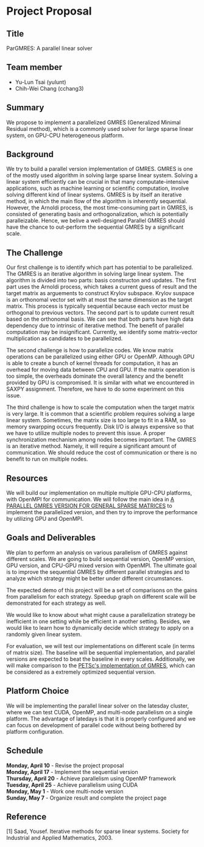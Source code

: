 Project Proposal
======================

## Title

ParGMRES: A parallel linear solver

## Team member

- Yu-Lun Tsai (yulunt)
- Chih-Wei Chang (cchang3)

## Summary

We propose to implement a parallelized GMRES (Generalized Minimal Residual
method), which is a commonly used solver for large sparse linear system, on
GPU-CPU heterogeneous platform.

## Background

We try to build a parallel version implementation of GMRES. GMRES is one of the
mostly used algorithm in solving large sparse linear system. Solving a linear
system efficiently can be crucial in that many computate-intensive applications,
such as machine learning or scientific computation, involve solving different
kind of linear systems. GMRES is by itself an iterative method, in which the
main flow of the algorithm is inherently sequential. However, the Arnoldi
process, the most time-consuming part in GMRES, is consisted of generating basis
and orthogonalization, which is potentially paralleizable. Hence, we belive a
well-designed Parallel GMRES should have the chance to out-perform the
sequential GMRES by a significant scale.

<!-- If your project involves accelerating a compute-intensive application, describe -->
<!-- the application or piece of the application you are going to implement in more -->
<!-- detail. This description need only be a few paragraphs. It might be helpful to -->
<!-- include a block diagram or pseudocode of the basic idea. An important detail is -->
<!-- what aspects of the problem might benefit from parallelism? and why? -->


## The Challenge

Our first challenge is to identify which part has potential to be parallelized. The GMRES is an 
iterative algorithm in solving large linear system. The algorithm is divided into two parts: basis
constructon and updates. The first part uses the Arnoldi process, which takes a current guess of 
result and the target matrix as arguements to construct Krylov subspace. Krylov suspace is an 
orthonomal vector set with at most the same dimension as the target matrix. This process 
is typically sequential because each vector must be orthogonal to previous vectors. The second 
part is to update current result based on the orthonomal basis. We can see that both parts 
have high data dependency due to intrinsic of iterative method. The benefit of parallel computation
may be insignificant. Currently, we identify some matrix-vector multiplication as candidates to be 
parallelized.

The second challenge is how to parallelize codes. We know matrix operations can
be parallelized using either GPU or OpenMP. Although GPU is able to create a bunch of kernel
threads for computation, it has an overhead for moving data between CPU and GPU.
If the matrix operation is too simple, the overheads dominate the overall latency and
the benefit provided by GPU is compromised. It is similar with what we encountered in 
SAXPY assignment. Therefore, we have to do some experiment on this issue.


The third challenge is how to scale the computation when the target matrix is very large.
It is common that a scientific problem requires solving a large linear system. Sometimes, 
the matrix size is too large to fit in a RAM, so memory swarpping occurs frequently. Disk 
I/O is always expensive so that we have to utilize multiple nodes to prevent this issue. 
A proper synchronization mechanism among nodes becomes important. The GMRES is an iterative 
method. Namely, it will require a significant amount of communication. We should reduce the
cost of communication or there is no benefit to run on multiple nodes.


<!-- Describe why the problem is challenging. What aspects of the problem might make --> 
<!-- it difficult to parallelize? In other words, what to you hope to learn by doing -->
<!-- the project?                                                                    -->
<!-- - Describe the workload: what are the dependencies, what are its memory access  -->
<!--   characteristics? (is there locality? is there a high communication to         -->
<!--   computation ratio?), is there divergent execution?                            -->
<!-- - Describe constraints: What are the properties of the system that make mapping -->
<!--   the workload to it challenging? -->

## Resources

We will build our implementation on multiple multiple GPU-CPU platforms, with
OpenMPI for communication. We will follow the main idea in 
[A PARALLEL GMRES VERSION FOR GENERAL SPARSE MATRICES](https://www.irisa.fr/sage/jocelyne/publis/1990/etna-1995.pdf)
to implement the parallelized version, and then try to improve the performance
by utilizing GPU and OpenMPI.

## Goals and Deliverables

We plan to perform an analysis on various parallelism of GMRES against different
scales. We are going to build sequential version, OpenMP version, GPU version,
and CPU-GPU mixed version with OpenMPI. The ultimate goal is to improve the
sequential GMRES by different parallel strategies and to analyze which strategy
might be better under different circumstances.

The expected demo of this project will be a set of comparisons on the gains from
parallelism for each strategy. Speedup graph on different scale will be
demonstrated for each strategy as well.

We would like to know about what might cause a parallelization strategy be
inefficient in one setting while be efficient in another setting. Besides, we
would like to learn how to dynamically decide which strategy to apply on a
randomly given linear system.

For evaluation, we will test our implementations on different scale (in terms of
matrix size). The baseline will be sequential implementation, and parallel
versions are expected to beat the baseline in every scales. Additionally, we
will make comparison to
the
[PETSc's implementation of GMRES](http://www.mcs.anl.gov/petsc/petsc-current/docs/manualpages/KSP/KSPGMRES.html),
which can be considered as a extremely optimized sequential version.

<!-- This is by far the most important section of the proposal: -->

<!-- - Separate your goals into what you PLAN TO ACHIEVE (what you believe you must -->
<!--   get done to have a successful project and get the grade you expect) and an -->
<!--   extra goal or two that you HOPE TO ACHIEVE if the project goes really well and -->
<!--   you get ahead of schedule. It may not be possible to state precise performance -->
<!--   goals at this time, but we encourage you be as precise as possible. If you do -->
<!--   state a goal, give some justification of why you think you can achieve it. -->
<!--   (e.g., I hope to speed up my starter code 10x, because if I did it would run -->
<!--   in real-time.) -->
<!-- - If applicable, describe the demo you plan to show at the parallelism -->
<!--   computation (will it be an interactive demo? will you show an output of the -->
<!--   program that is really neat? will you show speedup graphs?). Specifically, -->
<!--   what will you show us that will demonstrate you did a good job? -->
<!-- - If your project is an analysis project, what are you hoping to learn about the -->
<!--   workload or system being studied? What question(s) do you plan to answer in -->
<!--   your analysis? -->
<!-- - Systems project proposals should describe what the system will be capable of -->
<!--   and what performance is hoped to be achieved. -->
<!-- - IN GENERAL: Imagine that I didn't give you a grading script on assignments 2, -->
<!--   3, or 4. Imagine you did the entire assignment, made it as fast as you could, -->
<!--   and then turned it in. You wouldn't have any idea if you'd done a good job!!! -->
<!--   That's the situation you are in for the final project. And that's the -->
<!--   situation I'm in when grading your final project. As part of your project -->
<!--   plan, and ONE OF THE FIRST THINGS YOU SHOULD DO WHEN YOU GET STARTED WORKING -->
<!--   is implement the test harnesses and/or baseline "reference" implementations -->
<!--   for your project. Then, for the rest of your project you always have the -->
<!--   ability to run your optimized code and obtain a comparison. -->

## Platform Choice

We will be implementing the parallel linear solver on the latesday cluster, where we can
test CUDA, OpenMP, and multi-node parallelism on a single platform. The advantage of 
latedays is that it is properly configured and we can focus on development of parallel
code without being bothered by platform configuration.

<!--
Describe why the platform (computer and/or language) you have chosen is a good
one for your needs. Why does it make sense to use this parallel system for the
workload you have chosen?
-->

## Schedule

**Monday, April 10** - Revise the project proposal  
**Monday, April 17** - Implement the sequential version  
**Thursday, April 20** - Achieve parallelism using OpenMP framework  
**Tuesday, April 25** - Achieve parallelism using CUDA  
**Monday, May 1** - Work one multi-node version  
**Sunday, May 7** - Organize result and complete the project page  


<!--
Produce a schedule for your project. Your schedule should have at least one item
to do per week. List what you plan to get done each week from now until the
parallelism competition in order to meet your project goals. Keep in mind that
due to other classes, you'll have more time to work some weeks than others (work
that into the schedule). You will need to re-evaluate your progress at the end
of each week and update this schedule accordingly. Note the intermediate
checkpoint deadline is April 25th. In your schedule we encourage you to be
precise as precise as possible. It's often helpful to work backward in time from
your deliverables and goals, writing down all the little things you'll need to
do (establish the dependencies!).
-->

## Reference

[1] Saad, Yousef. Iterative methods for sparse linear systems. Society for Industrial and Applied Mathematics, 2003.

<!-- ## Welcome to GitHub Pages -->

<!-- You can use the [editor on GitHub](https://github.com/stormysun513/pcap-final/edit/gh-pages/README.md) to maintain and preview the content for your website in Markdown files. -->

<!-- Whenever you commit to this repository, GitHub Pages will run [Jekyll](https://jekyllrb.com/) to rebuild the pages in your site, from the content in your Markdown files. -->

<!-- ### Markdown -->

<!-- Markdown is a lightweight and easy-to-use syntax for styling your writing. It includes conventions for -->

<!-- ```markdown -->
<!-- Syntax highlighted code block -->

<!-- # Header 1 -->
<!-- ## Header 2 -->
<!-- ### Header 3 -->

<!-- - Bulleted -->
<!-- - List -->

<!-- 1. Numbered -->
<!-- 2. List -->

<!-- **Bold** and _Italic_ and `Code` text -->

<!-- [Link](url) and ![Image](src) -->
<!-- ``` -->

<!-- For more details see [GitHub Flavored Markdown](https://guides.github.com/features/mastering-markdown/). -->

<!-- ### Jekyll Themes -->

<!-- Your Pages site will use the layout and styles from the Jekyll theme you have selected in your [repository settings](https://github.com/stormysun513/pcap-final/settings). The name of this theme is saved in the Jekyll `_config.yml` configuration file. -->

<!-- ### Support or Contact -->

<!-- Having trouble with Pages? Check out our [documentation](https://help.github.com/categories/github-pages-basics/) or [contact support](https://github.com/contact) and we’ll help you sort it out. -->
